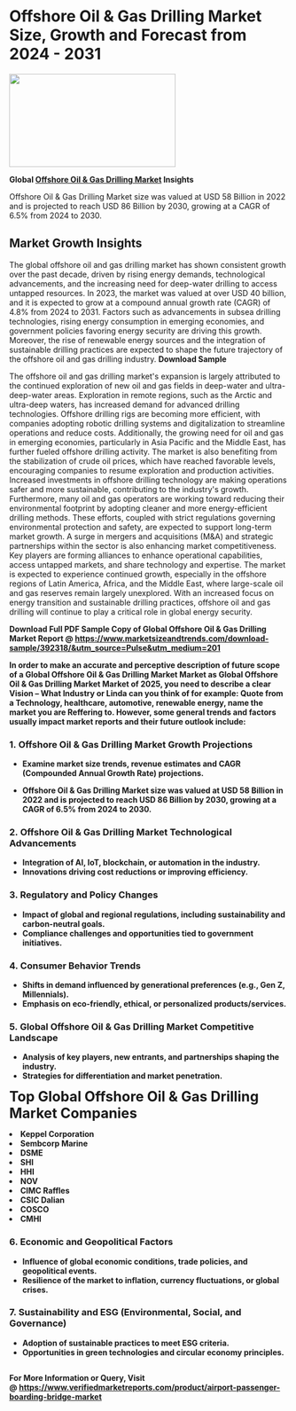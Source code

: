 <H1>Offshore Oil & Gas Drilling Market Size, Growth and Forecast from 2024 - 2031</H1><img class="aligncenter size-medium wp-image-584254" src="https://thirdeyenews.in/wp-content/uploads/2024/09/Global-Market-Research-300x168.jpeg" alt="" width="300" height="168" /><p><strong>Global&nbsp;<a href="https://www.marketsizeandtrends.com/download-sample/392318/&amp;utm_source=Pulse&amp;utm_medium=201">Offshore Oil & Gas Drilling Market</a> Insights</strong></p><p>Offshore Oil & Gas Drilling Market size was valued at USD 58 Billion in 2022 and is projected to reach USD 86 Billion by 2030, growing at a CAGR of 6.5% from 2024 to 2030.</p><p><h2>Market Growth Insights</h2> <p>The global offshore oil and gas drilling market has shown consistent growth over the past decade, driven by rising energy demands, technological advancements, and the increasing need for deep-water drilling to access untapped resources. In 2023, the market was valued at over USD 40 billion, and it is expected to grow at a compound annual growth rate (CAGR) of 4.8% from 2024 to 2031. Factors such as advancements in subsea drilling technologies, rising energy consumption in emerging economies, and government policies favoring energy security are driving this growth. Moreover, the rise of renewable energy sources and the integration of sustainable drilling practices are expected to shape the future trajectory of the offshore oil and gas drilling industry. <strong>Download Sample</strong></p> <p>The offshore oil and gas drilling market's expansion is largely attributed to the continued exploration of new oil and gas fields in deep-water and ultra-deep-water areas. Exploration in remote regions, such as the Arctic and ultra-deep waters, has increased demand for advanced drilling technologies. Offshore drilling rigs are becoming more efficient, with companies adopting robotic drilling systems and digitalization to streamline operations and reduce costs. Additionally, the growing need for oil and gas in emerging economies, particularly in Asia Pacific and the Middle East, has further fueled offshore drilling activity. The market is also benefiting from the stabilization of crude oil prices, which have reached favorable levels, encouraging companies to resume exploration and production activities. Increased investments in offshore drilling technology are making operations safer and more sustainable, contributing to the industry's growth. Furthermore, many oil and gas operators are working toward reducing their environmental footprint by adopting cleaner and more energy-efficient drilling methods. These efforts, coupled with strict regulations governing environmental protection and safety, are expected to support long-term market growth. A surge in mergers and acquisitions (M&A) and strategic partnerships within the sector is also enhancing market competitiveness. Key players are forming alliances to enhance operational capabilities, access untapped markets, and share technology and expertise. The market is expected to experience continued growth, especially in the offshore regions of Latin America, Africa, and the Middle East, where large-scale oil and gas reserves remain largely unexplored. With an increased focus on energy transition and sustainable drilling practices, offshore oil and gas drilling will continue to play a critical role in global energy security. <strong></p><p><span class=""><strong>Download Full PDF Sample Copy of Global Offshore Oil & Gas Drilling Market Report</strong> @ <a href="https://www.marketsizeandtrends.com/download-sample/392318/&amp;utm_source=Pulse&amp;utm_medium=201" target="_blank">https://www.marketsizeandtrends.com/download-sample/392318/&amp;utm_source=Pulse&amp;utm_medium=201</a></span></p><p>In order to make an accurate and perceptive description of future scope of a Global&nbsp;Offshore Oil & Gas Drilling Market Market as Global&nbsp;Offshore Oil & Gas Drilling Market Market of 2025, you need to describe a clear Vision &ndash; What Industry or Linda can you think of for example: Quote from a Technology, healthcare, automotive, renewable energy, name the market you are Reffering to. However, some general trends and factors usually impact market reports and their future outlook include:</p><h3>1.&nbsp;<strong>Offshore Oil & Gas Drilling Market Growth Projections</strong></h3><ul><li>Examine market size trends, revenue estimates and CAGR (Compounded Annual Growth Rate) projections.</li><li><p>Offshore Oil & Gas Drilling Market size was valued at USD 58 Billion in 2022 and is projected to reach USD 86 Billion by 2030, growing at a CAGR of 6.5% from 2024 to 2030.</p></li></ul><h3>2.&nbsp;<strong>Offshore Oil & Gas Drilling Market Technological Advancements</strong></h3><ul><li>Integration of AI, IoT, blockchain, or automation in the industry.</li><li>Innovations driving cost reductions or improving efficiency.</li></ul><h3>3.&nbsp;<strong>Regulatory and Policy Changes</strong></h3><ul><li>Impact of global and regional regulations, including sustainability and carbon-neutral goals.</li><li>Compliance challenges and opportunities tied to government initiatives.</li></ul><h3>4.&nbsp;<strong>Consumer Behavior Trends</strong></h3><ul><li>Shifts in demand influenced by generational preferences (e.g., Gen Z, Millennials).</li><li>Emphasis on eco-friendly, ethical, or personalized products/services.</li></ul><h3>5.&nbsp;<strong>Global Offshore Oil & Gas Drilling Market Competitive Landscape</strong></h3><ul><li>Analysis of key players, new entrants, and partnerships shaping the industry.</li><li>Strategies for differentiation and market penetration.</li></ul><p data-pm-slice="1 1 []"><span style="color: inherit; font-family: inherit; font-size: 25px;">Top Global Offshore Oil & Gas Drilling Market Companies</span></p><div class="" data-test-id=""><p><li>Keppel Corporation</li><li> Sembcorp Marine</li><li> DSME</li><li> SHI</li><li> HHI</li><li> NOV</li><li> CIMC Raffles</li><li> CSIC Dalian</li><li> COSCO</li><li> CMHI</li></p></div><h3>6.&nbsp;<strong>Economic and Geopolitical Factors</strong></h3><ul><li>Influence of global economic conditions, trade policies, and geopolitical events.</li><li>Resilience of the market to inflation, currency fluctuations, or global crises.</li></ul><h3>7.&nbsp;<strong>Sustainability and ESG (Environmental, Social, and Governance)</strong></h3><ul><li>Adoption of sustainable practices to meet ESG criteria.</li><li>Opportunities in green technologies and circular economy principles.</li></ul><h2><strong style="font-size: 14px;">For More Information or Query, Visit @&nbsp;</strong><a style="background-color: #ffffff; font-size: 14px;" href="https://www.marketsizeandtrends.com/report/offshore-oil-gas-drilling-market/" target="_blank">https://www.verifiedmarketreports.com/product/airport-passenger-boarding-bridge-market</a></h2>
